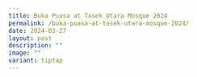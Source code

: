 ```yaml
---
title: Buka Puasa at Tasek Utara Mosque 2024
permalink: /buka-puasa-at-tasek-utara-mosque-2024/
date: 2024-03-27
layout: post
description: ""
image: ""
variant: tiptap
---
```

